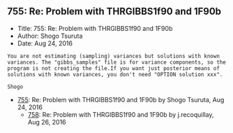 ## 755: Re: Problem with THRGIBBS1f90 and 1F90b

- Title: 755: Re: Problem with THRGIBBS1f90 and 1F90b
- Author: Shogo Tsuruta
- Date: Aug 24, 2016

```
You are not estimating (sampling) variances but solutions with known variances. The "gibbs_samples" file is for variance components, so the program is not creating the file.If you want just posterior means of solutions with known variances, you don't need "OPTION solution xxx".

Shogo
```

- [755](0755.md): Re: Problem with THRGIBBS1f90 and 1F90b by Shogo Tsuruta, Aug 24, 2016
    - [758](0758.md): Re: Problem with THRGIBBS1f90 and 1F90b by j.recoquillay, Aug 26, 2016
